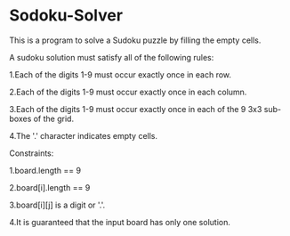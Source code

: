 # Sodoku-Solver

This is a program to solve a Sudoku puzzle by filling the empty cells.

A sudoku solution must satisfy all of the following rules:

1.Each of the digits 1-9 must occur exactly once in each row.

2.Each of the digits 1-9 must occur exactly once in each column.

3.Each of the digits 1-9 must occur exactly once in each of the 9 3x3 sub-boxes of the grid.

4.The '.' character indicates empty cells.

Constraints:

1.board.length == 9

2.board[i].length == 9

3.board[i][j] is a digit or '.'.

4.It is guaranteed that the input board has only one solution.
